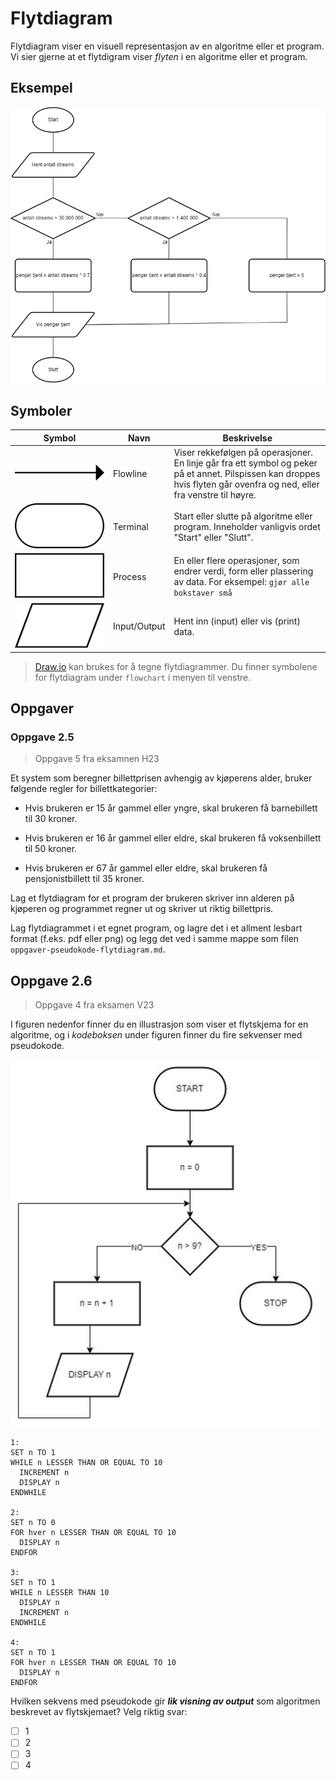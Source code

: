 # Flytdiagram

Flytdiagram viser en visuell representasjon av en algoritme eller et program.
Vi sier gjerne at et flytdigram viser _flyten_ i en algoritme eller et program.

## Eksempel

![Flytdiagram](./bilder/flytdiagram.png)

## Symboler

| Symbol                                       | Navn         | Beskrivelse                                                                                                                                                             |
| -------------------------------------------- | ------------ | ----------------------------------------------------------------------------------------------------------------------------------------------------------------------- |
| ![Linje](./bilder/Flowchart_Line.svg)        | Flowline     | Viser rekkefølgen på operasjoner. En linje går fra ett symbol og peker på et annet. Pilspissen kan droppes hvis flyten går ovenfra og ned, eller fra venstre til høyre. |
| ![Terminal](./bilder/Flowchart_Terminal.svg) | Terminal     | Start eller slutte på algoritme eller program. Inneholder vanligvis ordet "Start" eller "Slutt".                                                                        |
| ![Prosess](./bilder/Flowchart_Process.svg)   | Process      | En eller flere operasjoner, som endrer verdi, form eller plassering av data. For eksempel: `gjør alle bokstaver små`                                                    |
| ![IO](./bilder/Flowchart_IO.svg)             | Input/Output | Hent inn (input) eller vis (print) data.                                                                                                                                |

> [Draw.io](https://www.drawio.com/) kan brukes for å tegne flytdiagrammer.
> Du finner symbolene for flytdiagram under `flowchart` i menyen til venstre.

## Oppgaver

### Oppgave 2.5

> Oppgave 5 fra eksamnen H23

Et system som beregner billettprisen avhengig av kjøperens alder, bruker følgende regler for billettkategorier:

- Hvis brukeren er 15 år gammel eller yngre, skal brukeren få barnebillett til 30 kroner.

- Hvis brukeren er 16 år gammel eller eldre, skal brukeren få voksenbillett til 50 kroner.

- Hvis brukeren er 67 år gammel eller eldre, skal brukeren få pensjonistbillett til 35 kroner.

Lag et flytdiagram for et program der brukeren skriver inn alderen på kjøperen og programmet regner ut og skriver ut riktig billettpris.

Lag flytdiagrammet i et egnet program, og lagre det i et allment lesbart format (f.eks. pdf eller png) og legg det ved i samme mappe som filen `oppgaver-pseudokode-flytdiagram.md`.

## Oppgave 2.6

> Oppgave 4 fra eksamen V23

I figuren nedenfor finner du en illustrasjon som viser et flytskjema for en algoritme, og i _kodeboksen_ under figuren finner du fire sekvenser med pseudokode.

![v23-4](./bilder/v23-4.png)

```pseudo
1:
SET n TO 1
WHILE n LESSER THAN OR EQUAL TO 10
  INCREMENT n
  DISPLAY n
ENDWHILE

2:
SET n TO 0
FOR hver n LESSER THAN OR EQUAL TO 10
  DISPLAY n
ENDFOR

3:
SET n TO 1
WHILE n LESSER THAN 10
  DISPLAY n
  INCREMENT n
ENDWHILE

4:
SET n TO 1
FOR hver n LESSER THAN OR EQUAL TO 10
  DISPLAY n
ENDFOR
```

Hvilken sekvens med pseudokode gir __*lik visning av output*__ som algoritmen beskrevet av flytskjemaet? Velg riktig svar:

- [ ] 1
- [ ] 2
- [ ] 3
- [ ] 4
